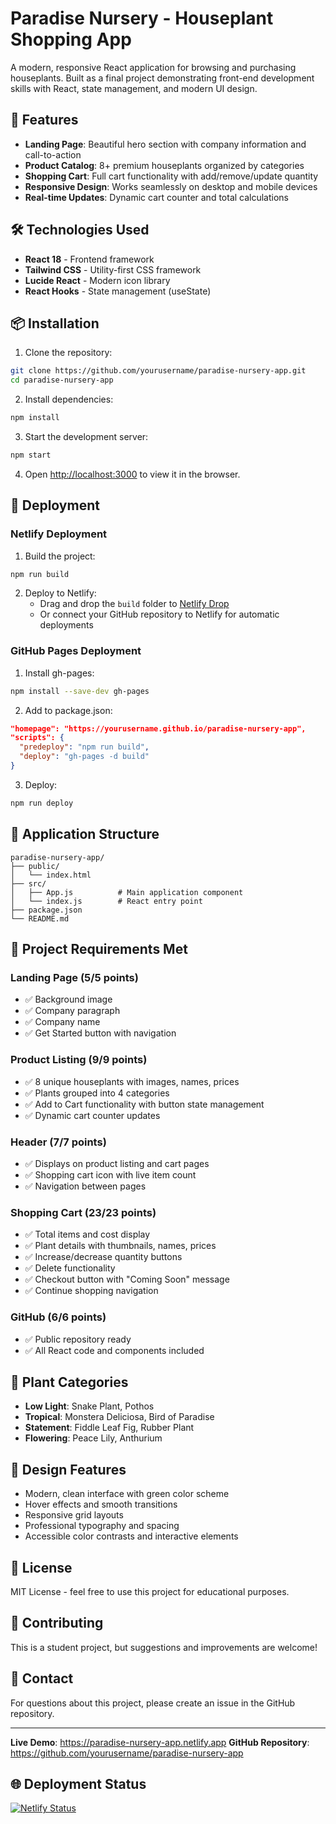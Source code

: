 # Paradise Nursery - Houseplant Shopping App

A modern, responsive React application for browsing and purchasing houseplants. Built as a final project demonstrating front-end development skills with React, state management, and modern UI design.

## 🌱 Features

- **Landing Page**: Beautiful hero section with company information and call-to-action
- **Product Catalog**: 8+ premium houseplants organized by categories
- **Shopping Cart**: Full cart functionality with add/remove/update quantity
- **Responsive Design**: Works seamlessly on desktop and mobile devices
- **Real-time Updates**: Dynamic cart counter and total calculations

## 🛠️ Technologies Used

- **React 18** - Frontend framework
- **Tailwind CSS** - Utility-first CSS framework
- **Lucide React** - Modern icon library
- **React Hooks** - State management (useState)

## 📦 Installation

1. Clone the repository:
```bash
git clone https://github.com/yourusername/paradise-nursery-app.git
cd paradise-nursery-app
```

2. Install dependencies:
```bash
npm install
```

3. Start the development server:
```bash
npm start
```

4. Open [http://localhost:3000](http://localhost:3000) to view it in the browser.

## 🚀 Deployment

### Netlify Deployment

1. Build the project:
```bash
npm run build
```

2. Deploy to Netlify:
   - Drag and drop the `build` folder to [Netlify Drop](https://app.netlify.com/drop)
   - Or connect your GitHub repository to Netlify for automatic deployments

### GitHub Pages Deployment

1. Install gh-pages:
```bash
npm install --save-dev gh-pages
```

2. Add to package.json:
```json
"homepage": "https://yourusername.github.io/paradise-nursery-app",
"scripts": {
  "predeploy": "npm run build",
  "deploy": "gh-pages -d build"
}
```

3. Deploy:
```bash
npm run deploy
```

## 📱 Application Structure

```
paradise-nursery-app/
├── public/
│   └── index.html
├── src/
│   ├── App.js          # Main application component
│   └── index.js        # React entry point
├── package.json
└── README.md
```

## 🎯 Project Requirements Met

### Landing Page (5/5 points)
- ✅ Background image
- ✅ Company paragraph
- ✅ Company name
- ✅ Get Started button with navigation

### Product Listing (9/9 points)
- ✅ 8 unique houseplants with images, names, prices
- ✅ Plants grouped into 4 categories
- ✅ Add to Cart functionality with button state management
- ✅ Dynamic cart counter updates

### Header (7/7 points)
- ✅ Displays on product listing and cart pages
- ✅ Shopping cart icon with live item count
- ✅ Navigation between pages

### Shopping Cart (23/23 points)
- ✅ Total items and cost display
- ✅ Plant details with thumbnails, names, prices
- ✅ Increase/decrease quantity buttons
- ✅ Delete functionality
- ✅ Checkout button with "Coming Soon" message
- ✅ Continue shopping navigation

### GitHub (6/6 points)
- ✅ Public repository ready
- ✅ All React code and components included

## 🌿 Plant Categories

- **Low Light**: Snake Plant, Pothos
- **Tropical**: Monstera Deliciosa, Bird of Paradise  
- **Statement**: Fiddle Leaf Fig, Rubber Plant
- **Flowering**: Peace Lily, Anthurium

## 🎨 Design Features

- Modern, clean interface with green color scheme
- Hover effects and smooth transitions
- Responsive grid layouts
- Professional typography and spacing
- Accessible color contrasts and interactive elements

## 📄 License

MIT License - feel free to use this project for educational purposes.

## 🤝 Contributing

This is a student project, but suggestions and improvements are welcome!

## 📧 Contact

For questions about this project, please create an issue in the GitHub repository.

---

**Live Demo**: https://paradise-nursery-app.netlify.app
**GitHub Repository**: https://github.com/yourusername/paradise-nursery-app

## 🌐 Deployment Status

[![Netlify Status](https://api.netlify.com/api/v1/badges/your-badge-id/deploy-status)](https://app.netlify.com/sites/paradise-nursery-app/deploys)
